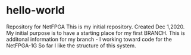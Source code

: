 # hello-world
Repository for NetFPGA
This is my initial repository. Created Dec 1,2020. My initial purpose is to have a starting place for my first BRANCH.
This is additonal information for my branch - I working toward code for the NetFPGA-1G
So far I like the structure of this system.
